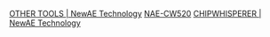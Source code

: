 
[OTHER TOOLS | NewAE Technology](https://www.newae.com/other-tools)
[NAE-CW520](https://www.newae.com/products/NAE-CW520)
[CHIPWHISPERER | NewAE Technology](https://www.newae.com/chipwhisperer)
